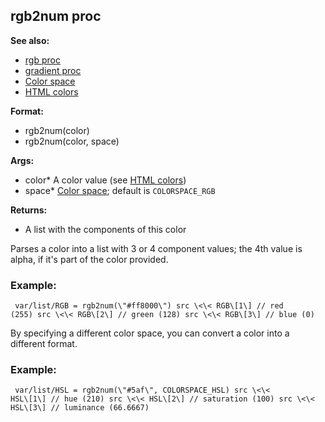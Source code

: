 ## rgb2num proc
**See also:**
*   [rgb proc](/proc/rgb)
*   [gradient proc](/proc/gradient)
*   [Color space](/%7B%7Bappendix%7D%7D/color-space)
*   [HTML colors](/%7B%7Bappendix%7D%7D/html-colors)
<!-- -->
**Format:**
*   rgb2num(color)
*   rgb2num(color, space)
<!-- -->
**Args:**
*   color* A color value (see [HTML
    colors](/%7B%7Bappendix%7D%7D/html-colors))
*   space* [Color space](/%7B%7Bappendix%7D%7D/color-space); default is
    `COLORSPACE_RGB`
<!-- -->
**Returns:**
*   A list with the components of this color


Parses a color into a list with 3 or 4 component values; the
4th value is alpha, if it\'s part of the color provided.
### Example:

```
 var/list/RGB = rgb2num(\"#ff8000\") src \<\< RGB\[1\] // red
(255) src \<\< RGB\[2\] // green (128) src \<\< RGB\[3\] // blue (0)

```
 

By specifying a different color space, you can
convert a color into a different format.
### Example:

```
 var/list/HSL = rgb2num(\"#5af\", COLORSPACE_HSL) src \<\<
HSL\[1\] // hue (210) src \<\< HSL\[2\] // saturation (100) src \<\<
HSL\[3\] // luminance (66.6667) 
```
